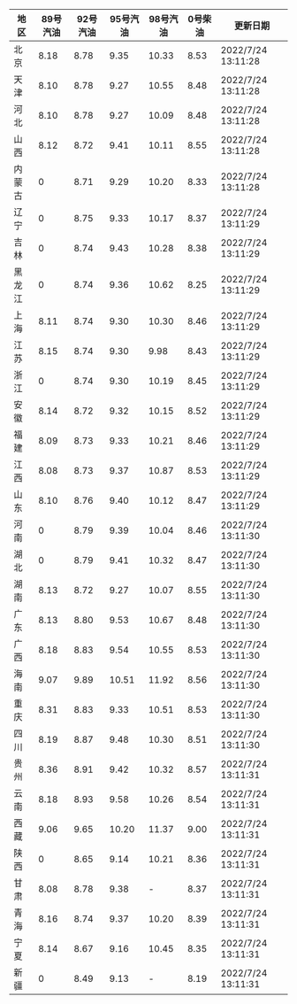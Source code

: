 | 地区 | 89号汽油 | 92号汽油 | 95号汽油 | 98号汽油 | 0号柴油 | 更新日期 |
| --- | --- | --- | --- | --- | --- | --- |
| 北京 | 8.18 | 8.78 | 9.35 | 10.33 | 8.53 | 2022/7/24 13:11:28 |
| 天津 | 8.10 | 8.78 | 9.27 | 10.55 | 8.48 | 2022/7/24 13:11:28 |
| 河北 | 8.10 | 8.78 | 9.27 | 10.09 | 8.48 | 2022/7/24 13:11:28 |
| 山西 | 8.12 | 8.72 | 9.41 | 10.11 | 8.55 | 2022/7/24 13:11:28 |
| 内蒙古 | 0 | 8.71 | 9.29 | 10.20 | 8.33 | 2022/7/24 13:11:28 |
| 辽宁 | 0 | 8.75 | 9.33 | 10.17 | 8.37 | 2022/7/24 13:11:29 |
| 吉林 | 0 | 8.74 | 9.43 | 10.28 | 8.38 | 2022/7/24 13:11:29 |
| 黑龙江 | 0 | 8.74 | 9.36 | 10.62 | 8.25 | 2022/7/24 13:11:29 |
| 上海 | 8.11 | 8.74 | 9.30 | 10.30 | 8.46 | 2022/7/24 13:11:29 |
| 江苏 | 8.15 | 8.74 | 9.30 | 9.98 | 8.43 | 2022/7/24 13:11:29 |
| 浙江 | 0 | 8.74 | 9.30 | 10.19 | 8.45 | 2022/7/24 13:11:29 |
| 安徽 | 8.14 | 8.72 | 9.32 | 10.15 | 8.52 | 2022/7/24 13:11:29 |
| 福建 | 8.09 | 8.73 | 9.33 | 10.21 | 8.46 | 2022/7/24 13:11:29 |
| 江西 | 8.08 | 8.73 | 9.37 | 10.87 | 8.53 | 2022/7/24 13:11:29 |
| 山东 | 8.10 | 8.76 | 9.40 | 10.12 | 8.47 | 2022/7/24 13:11:29 |
| 河南 | 0 | 8.79 | 9.39 | 10.04 | 8.46 | 2022/7/24 13:11:30 |
| 湖北 | 0 | 8.79 | 9.41 | 10.32 | 8.47 | 2022/7/24 13:11:30 |
| 湖南 | 8.13 | 8.72 | 9.27 | 10.07 | 8.55 | 2022/7/24 13:11:30 |
| 广东 | 8.13 | 8.80 | 9.53 | 10.67 | 8.48 | 2022/7/24 13:11:30 |
| 广西 | 8.18 | 8.83 | 9.54 | 10.55 | 8.53 | 2022/7/24 13:11:30 |
| 海南 | 9.07 | 9.89 | 10.51 | 11.92 | 8.56 | 2022/7/24 13:11:30 |
| 重庆 | 8.31 | 8.83 | 9.33 | 10.51 | 8.53 | 2022/7/24 13:11:30 |
| 四川 | 8.19 | 8.87 | 9.48 | 10.30 | 8.51 | 2022/7/24 13:11:30 |
| 贵州 | 8.36 | 8.91 | 9.42 | 10.32 | 8.57 | 2022/7/24 13:11:31 |
| 云南 | 8.18 | 8.93 | 9.58 | 10.26 | 8.54 | 2022/7/24 13:11:31 |
| 西藏 | 9.06 | 9.65 | 10.20 | 11.37 | 9.00 | 2022/7/24 13:11:31 |
| 陕西 | 0 | 8.65 | 9.14 | 10.21 | 8.36 | 2022/7/24 13:11:31 |
| 甘肃 | 8.08 | 8.78 | 9.38 | - | 8.37 | 2022/7/24 13:11:31 |
| 青海 | 8.16 | 8.74 | 9.37 | 10.20 | 8.39 | 2022/7/24 13:11:31 |
| 宁夏 | 8.14 | 8.67 | 9.16 | 10.45 | 8.35 | 2022/7/24 13:11:31 |
| 新疆 | 0 | 8.49 | 9.13 | - | 8.19 | 2022/7/24 13:11:31 |
